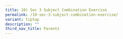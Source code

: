 ```yaml
---
title: 10) Sec 3 Subject Combination Exercise
permalink: /10-sec-3-subject-combination-exercise/
variant: tiptap
description: ""
third_nav_title: Parents
---
```

